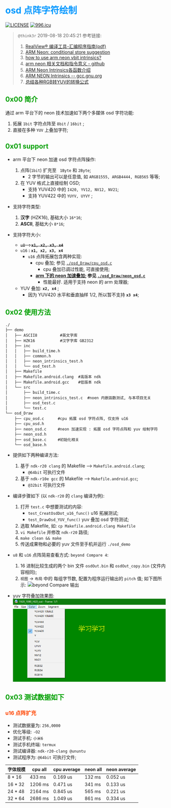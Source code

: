 # <font color=#0099ff> **osd 点阵字符绘制** </font>

[![LICENSE](https://img.shields.io/badge/license-Anti%20996-blue.svg)](https://github.com/996icu/996.ICU/blob/master/LICENSE) [![996.icu](https://img.shields.io/badge/link-996.icu-red.svg)](https://996.icu) 

> `@think3r` 2019-08-18 20:45:21
> 参考链接:
> 1. [RealView® 编译工具-汇编程序指南(pdf)]()
> 2. [ARM Neon: conditional store suggestion](https://stackoverflow.com/questions/18312814/arm-neon-conditional-store-suggestion)
> 3. [how to use arm neon vbit intrinsics?](https://stackoverflow.com/questions/18784611/how-to-use-arm-neon-vbit-intrinsics)
> 4. [arm neon 相关文档和指令意义 - github](https://github.com/rogerou/Arm-neon-intrinsics)
> 5. [ARM Neon Intrinsics各函数介绍](https://blog.csdn.net/hemmingway/article/details/44828303/)
> 6. [ARM NEON Intrinsics -- gcc.gnu.org](https://gcc.gnu.org/onlinedocs/gcc-4.4.1/gcc/ARM-NEON-Intrinsics.html)
> 7. [总结各种RGB转YUV的转换公式](https://www.cnblogs.com/zhengjianhong/p/7872459.html)

## <font color=#009A000> 0x00 简介 </font>

通过 arm 平台下的 neon 技术加速如下两个多媒体 osd 字符功能:

1. 拓展 `1bit` 字符点阵至 `8bit` / `16bit` ;
2. 直接在多种 `YUV` 上叠加字符;

## <font color=#009A000> 0x01 support </font>

- arm 平台下 neon 加速 osd 字符点阵操作:
    1. 点阵(`1bit`) 扩充至 ` 1Byte` 和 `2Byte`;
        - 2 字节的输出可以是任意值, 如 `ARGB1555, ARGB4444, RGB565` 等等;
    2. 在 YUV 格式上直接绘制 OSD;
        - 支持 YUV420 中的 `I420, YV12, NV12, NV21`;
        - 支持 YUV422 中的 `YUYV, UYVY` ;
- 支持字符类型: 
    1. **汉字** (HZK16), 基础大小 `16*16`;
    2. **ASCII**, 基础大小 `8*16`;

- 支持字符大小:
  - ~~`u8` &nbsp; **: `x1, x2, x3, x4`**~~
  - `u16` **: `x1, x2, x3, x4`**
    - `u16` 点阵拓展包含两种实现:
      - cpu 叠加; 参见 [`./osd_Draw/cpu_osd.c`](./osd_Draw/cpu_osd.c)
        - cpu 叠加已调过性能, 可直接使用;
      - **<u>arm 下的 neon 加速叠加;</u> 参见 [`./osd_Draw/neon_osd.c`](./osd_Draw/neon_osd.c)**
        - 性能最好. 适用于支持 neon 的 arm 处理器;
  - YUV 叠加: **`x2, x4`** ;
    - 因为 YUV420 水平和垂直抽样 1/2, 所以暂不支持 **`x3 x4`**;

## <font color=#009A000> 0x02 使用方法 </font>

```
./
├── demo
│   ├── ASCII8          #英文字库
│   ├── HZK16           #汉字字库 GB2312
│   ├── inc
│   │   ├── build_time.h
│   │   ├── common.h
│   │   ├── neon_intrinsics_test.h
│   │   └── osd_test.h
│   ├── Makefile
│   ├── Makefile.android.clang  #高版本 ndk
│   ├── Makefile.android.gcc    #低版本 ndk
│   └── src
│       ├── build_time.c
│       ├── neon_intrinsics_test.c  #noen 内嵌函数测试, 与本项目无关
│       ├── osd_test.c
│       └── test.c
└── osd_Draw
    ├── cpu_osd.c      #cpu 拓展 osd 字符点阵, 仅支持 u16
    ├── cpu_osd.h
    ├── neon_osd.c     #neon 加速实现 : 拓展 osd 字符点阵和 yuv 绘制字符
    ├── neon_osd.h
    ├── osd_base.c     #初始化相关
    └── osd_base.h
```

- 提供如下两种编译方法:
    1. 基于 `ndk-r20 clang` 的 Makefile --> `Makefile.android.clang`;
       - `@64bit` 可执行文件
    2. 基于 `ndk-r10e gcc` 的 Makefile --> `Makefile.android.gcc`;
       - `@32bit` 可执行文件

- 编译步骤如下 (以 `ndk-r20` 的 `clang` 编译为例):
    1. 打开 `test.c` 中想要测试的内容:
       - `test_CreatOsdDot_u16_func()` u16 拓展测试;
       - `test_DrawOsd_YUV_func()` yuv 叠加 osd 字符测试;
    2. 选取 Makefile, 如: `cp Makefile.android.clang Makefile`
    3. `vi Makefile` 并修改 `ndk-r20` 路径;
    4. `make clean && make`
    5. 传送成果物和必要的 yuv 文件至手机并运行 `./osd_demo`

- `u8` 和 `u16` 点阵简易查看方式: `beyond Compare 4`:
    1. 16 进制比较生成的两个 bin 文件 `osdOut.bin` 和 `osdOut_copy.bin` (文件内容相同);
    2. `视图` -> `布局` 中的 每组字节数, 配置为程序运行输出的 `pitch` 值; 如下图所示:
     ![beyond Compare 输出](./bc.png)

- yuv 字符叠加效果图:
    ![yuv叠加效果](./yuv_osd.png)
  
## <font color=#009A000> 0x03 测试数据如下 </font>

### <font color=#FF4500> u16 点阵扩充 </font>

- 测试数据量为: `256,0000`
- 优化等级: `-O2`
- 测试手机: `小米6`
- 测试手机终端: `termux`
- 测试编译器: `ndk-r20-clang @ununtu`
- 测试程序为: `@64bit` 可执行文件;

| 字体规模 | cpu all | cpu average | neon all | neon average |
| --- | --- | --- | --- | --- |
| 8 * 16 | 433 ms | 0.169 us | 132 ms | 0.052 us |
| 16 * 32 | 1206 ms | 0.471 us | 341 ms | 0.133 us |
| 24 * 48 | 2164 ms | 0.845 us | 565 ms | 0.221 us |
| 32 * 64 | 2686 ms | 1.049 us | 861 ms | 0.334 us |
